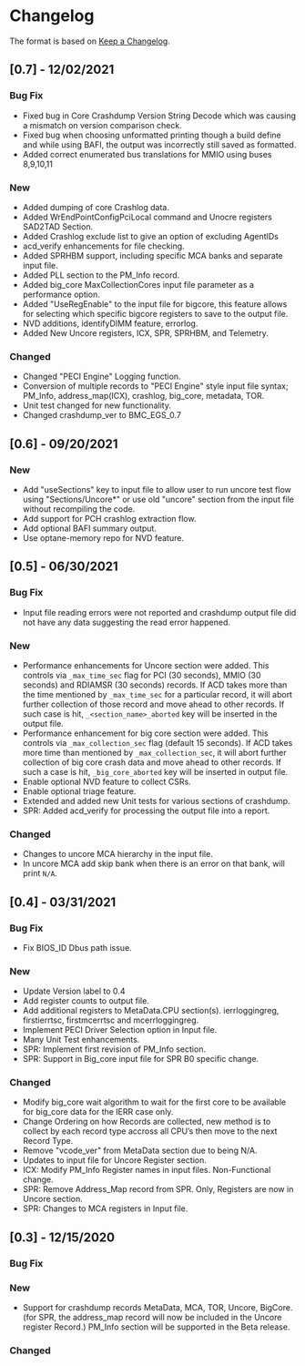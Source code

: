 # Changelog

The format is based on [Keep a Changelog](https://keepachangelog.com/en/1.0.0/).

## [0.7] - 12/02/2021

### Bug Fix

- Fixed bug in Core Crashdump Version String Decode which was causing a
mismatch on version comparison check.
- Fixed bug when choosing unformatted printing though a build define and while
using BAFI, the output was incorrectly still saved as formatted.
- Added correct enumerated bus translations for MMIO using buses 8,9,10,11

### New

- Added dumping of core Crashlog data.
- Added WrEndPointConfigPciLocal command and Unocre registers SAD2TAD Section.
- Added Crashlog exclude list to give an option of excluding AgentIDs
- acd_verify enhancements for file checking.
- Added SPRHBM support, including specific MCA banks and separate input file.
- Added PLL section to the PM_Info record.
- Added big_core MaxCollectionCores input file parameter as a performance
option.
- Added "UseRegEnable" to the input file for bigcore, this feature allows for
selecting which specific bigcore registers to save to the output file.
- NVD additions, identifyDIMM feature, errorlog.
- Added New Uncore registers, ICX, SPR, SPRHBM, and Telemetry.

### Changed

- Changed "PECI Engine" Logging function.
- Conversion of multiple records to "PECI Engine" style input file syntax;
PM_Info, address_map(ICX), crashlog, big_core, metadata, TOR.
- Unit test changed for new functionality.
- Changed crashdump_ver to BMC_EGS_0.7

## [0.6] - 09/20/2021

### New

- Add "useSections" key to input file to allow user to run uncore test flow
  using "Sections/Uncore*" or use old "uncore" section from the input file without
  recompiling the code.
- Add support for PCH crashlog extraction flow.
- Add optional BAFI summary output.
- Use optane-memory repo for NVD feature.

## [0.5] - 06/30/2021

### Bug Fix
- Input file reading errors were not reported and crashdump output file did not
have any data suggesting the read error happened.

### New

- Performance enhancements for Uncore section were added. This controls via
`_max_time_sec` flag for PCI (30 seconds), MMIO (30 seconds) and RDIAMSR (30
seconds) records. If ACD takes more than the time mentioned by `_max_time_sec`
for a particular record, it will abort further collection of those record and
move ahead to other records. If such case is hit, `_<section_name>_aborted` key
will be inserted in the output file.
- Performance enhancement for big core section were added. This controls via
`_max_collection_sec` flag (default 15 seconds). If ACD takes more time than
mentioned by `_max_collection_sec`, it will abort further collection of big core
crash data and move ahead to other records. If such a case is hit,
`_big_core_aborted` key will be inserted in output file.
- Enable optional NVD feature to collect CSRs.
- Enable optional triage feature.
- Extended and added new Unit tests for various sections of crashdump.
- SPR: Added acd_verify for processing the output file into a report.

### Changed
- Changes to uncore MCA hierarchy  in  the input file.
- In uncore MCA add skip bank when there is an error on that bank, will print `N/A`.

## [0.4] - 03/31/2021

### Bug Fix

- Fix BIOS_ID Dbus path issue.

### New

- Update Version label to 0.4
- Add register counts to output file.
- Add additional registers to MetaData.CPU section(s). ierrloggingreg, firstierrtsc, firstmcerrtsc and mcerrloggingreg.
- Implement PECI Driver Selection option in Input file.
- Many Unit Test enhancements.
- SPR: Implement first revision of PM_Info section.
- SPR: Support in Big_core input file for SPR B0 specific change.


### Changed

- Modify big_core wait algorithm to wait for the first core to be available for big_core data for the IERR case only.
- Change Ordering on how Records are collected, new method is to collect by each record type accross all CPU’s then move to the next Record Type.
- Remove "vcode_ver" from MetaData section due to being N/A.
- Updates to input file for Uncore Register section.
- ICX: Modify PM_Info Register names in input files. Non-Functional change.
- SPR: Remove Address_Map record from SPR. Only, Registers are now in Uncore section.
- SPR: Changes to MCA registers in Input file.

## [0.3] - 12/15/2020

### Bug Fix

### New

- Support for crashdump records MetaData, MCA, TOR, Uncore, BigCore. (for SPR, the address_map record will now be included in the Uncore register Record.) PM_Info section will be supported in the Beta release.

### Changed

